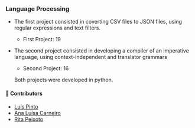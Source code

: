 
### Language Processing

- The first project consisted in coverting CSV files to JSON files, using regular expressions and text filters. 
  - First Project: 19
- The second project consisted in developing a compiler of an imperative language, using context-independent and translator grammars
  - Second Project: 16
  
  Both projects were developed in python. 

#### :handshake: Contributors 
- [Luís Pinto](https://github.com/L-Pinto)
- [Ana Luísa Carneiro](https://github.com/Analucar)
- [Rita Peixoto](https://github.com/rita-peixoto)
